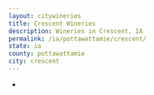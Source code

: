 ```yaml
---
layout: citywineries
title: Crescent Wineries
description: Wineries in Crescent, IA
permalink: /ia/pottawattamie/crescent/
state: ia
county: pottawattamie
city: crescent
---
```

-
